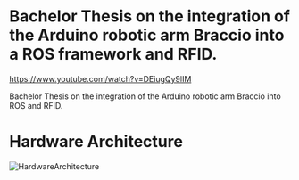 # Bachelor Thesis on the integration of the Arduino robotic arm Braccio into a ROS framework and RFID.

https://www.youtube.com/watch?v=DEiugQy9lIM


Bachelor Thesis on the integration of the Arduino robotic arm Braccio into ROS and RFID.



# Hardware Architecture

![HardwareArchitecture](https://user-images.githubusercontent.com/34940932/82667738-bbbc4180-9c38-11ea-8a7e-1039cc52c6bf.jpg)

